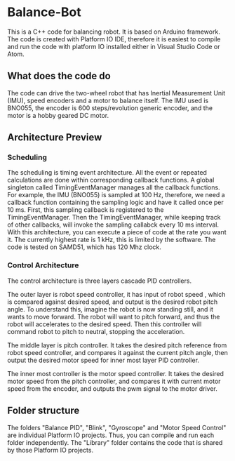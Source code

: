 # Balance-Bot
This is a C++ code for balancing robot. It is based on Arduino framework. The code is created with Platform IO IDE, 
therefore it is easiest to compile and run the code with platform IO installed either in Visual Studio Code or Atom.

## What does the code do
The code can drive the two-wheel robot that has Inertial Measurement Unit (IMU), speed encoders and a motor to balance itself.
The IMU used is BNO055, the encoder is 600 steps/revolution generic encoder, and the motor is a hobby geared DC motor.

## Architecture Preview
### Scheduling
The scheduling is timing event architecture. All the event or repeated calculations are done 
within corresponding callback functions. A global singleton called TimingEventManager manages all the callback functions.
For example, the IMU (BNO055) is sampled at 100 Hz, therefore, we need a callback function containing the sampling logic and
have it called once per 10 ms. First, this sampling callback is registered to the TimingEventManager. Then the TimingEventManager,
while keeping track of other callbacks, will invoke the sampling callabck every 10 ms interval. With this architecture,
you can execute a piece of code at the rate you want it. The currently highest rate is 1 kHz, this is limited by
the software. The code is tested on SAMD51, which has 120 Mhz clock.

### Control Architecture
The control architecture is three layers cascade PID controllers.

The outer layer is robot speed controller, it has input
of robot speed , which is compared against desired speed, and output is the desired robot pitch angle. To understand this, imagine the robot is now standing still,
and it wants to move forward. The robot will want to pitch forward, and thus the robot will accelerates to the desired speed.
Then this controller will command robot to pitch to neutral, stopping the acceleration.

The middle layer is pitch controller. It takes the desired pitch reference from robot speed controller, and compares it against
the current pitch angle, then output the desired motor speed for inner most layer PID controller.

The inner most controller is the motor speed controller. It takes the desired motor speed from the pitch controller, and
compares it with current motor speed from the encoder, and outputs the pwm signal to the motor driver.

## Folder structure
The folders "Balance PID", "Blink", "Gyroscope" and "Motor Speed Control" are individual Platform IO projects. 
Thus, you can compile and run each folder independently. The "Library" folder contains the code that is shared
by those Platform IO projects.
